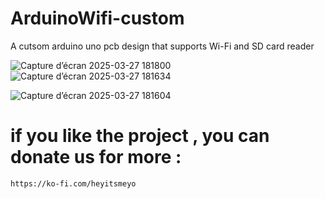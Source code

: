 # ArduinoWifi-custom
A cutsom arduino uno pcb design that supports Wi-Fi and SD card reader 


![Capture d’écran 2025-03-27 181800](https://github.com/user-attachments/assets/bb4617d4-a7f2-4f68-a659-43f1f4417947)
![Capture d’écran 2025-03-27 181634](https://github.com/user-attachments/assets/68e5de11-ab52-4dad-83ae-21d844e0f806)

![Capture d’écran 2025-03-27 181604](https://github.com/user-attachments/assets/5beee5b6-fc8c-4523-a384-459107b6a9c9)




# if you like the project , you can donate us for more : 

    https://ko-fi.com/heyitsmeyo
